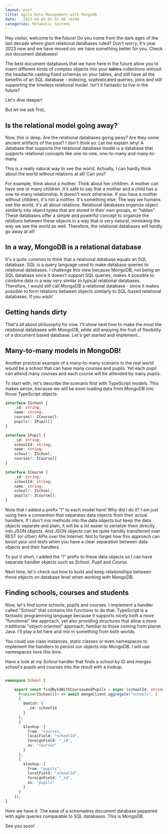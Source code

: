 ```yaml
---
layout: post
title: Agile Data Management with MongoDB 
date:   2023-04-09 05.01.00 +0300
categories: Metamatic Systems
---
```


Hey visitor, welcome to the future! Do you come from the 
dark ages of the last decade where giant relational databases ruled?
Don't worry, it's year 2023 now and we have moved on: we have something 
better for you. Check out document databases! 

The best document databases that we have here in the future allow you to 
insert different kinds of complex objects into your ~~tables~~ collections 
without the headache casting fixed schemas on your tables, and still have all the benefits
of an SQL database - indexing, sophisticated queries, joins and still supporting
the timeless relational model. Isn't it fantastic to live in the future?

Let's dive deeper!

But let me ask first, 

## Is the relational model going away?

Now, this is deep. Are the relational databases going
away? Are they some ancient artifacts of the past? I don't think so. Let me explain why!
A database that supports the relational database model is a database
that supports relational concepts like one-to-one, one-to-many and many-to-many.

This is a really natural way to see the world. Actually,
I can hardly think about the world without relations at all! Can you?

For example, think about a mother. Think about her children. A mother can have one
or many children. It's safe to say that a mother and a child has a one-to-many 
relationship. It doesn't work otherwise. If you have a mother without children,
it's not a mother. It's something else. The way we humans see the world,
it's all about relations. Relational databases organize object similarly
into object types that are stored in their own groups, or "tables". These
databases offer a simple and powerful concept to organize the relations 
between these objects in a way that is very natural, mimicking the way 
we see the world as well. Therefore, the relational databases will hardly go away at all!

## In a way, MongoDB is a relational database

It's a quite common to think that a relational database equals an SQL database.
SQL is a query language used to make database queries to relational databases.
I challenge this view because MongoDB, not being an SQL database since it doesn't
support SQL queries, makes it possible to combine data in a way very
similar to typical relational databases. Therefore, I would still call MongoDB a relational
database - since it makes possible to form relations between objects similarly
to SQL-based relational databases. If you wish!

## Getting hands dirty

That's all about philosophy for now. I'll show next how to make the most the 
relational databases with MongoDB, while still enjoying the fruit of flexibility of a document
based database. Let's get started and implement...

## Many-to-many models in MongoDB!

Another practical example of a many-to-many scenario in the real world would
be a school that can have many courses and pupils. Yet each pupil can attend 
many courses and each course will be attended by many pupils.

To start with, let's describe the scenario first with TypeScript models. 
This makes sense, because we will be soon loading data from MongoDB into those
TypeScript objects:

```TypeScript
interface ISchool {
    _id: string;
    name: string;
    courses?: ICourse[];
    pupils?: IPupil[]
}

interface IPupil {
    _id: string;
    schoolId: string;
    name: string;
    school?: ISchool;
    courses?: ICourse[]
}

interface ICourse {
    _id: string;
    schoolId: string; 
    name: string;
    school?: ISchool;
    pupils?: ICourse[];
}
```

Note that I added a prefix "I" to each model here! Why did I do it?
I am just using here a convention that separates data objects from their
actual handlers. If I don't mix methods into the data objects but keep the
data objects separate and plain, it will be a lot easier to serialize them
directly into JSON objects. And JSON objects can be quite handily transferred
over REST (or other) APIs over the Internet. Not to forget how this approach can boost
your unit tests when you have a clear separation between data objects and their handlers.

To put it short, I added the "I" prefix to these data objects so I can
have separate handler objects such as *School*, *Pupil* and *Course*. 

Next time, let's check out how to build and keep relationships between these 
objects on database level when working with MongoDB.

## Finding schools, courses and students

Now, let's find some schools, pupils and courses. I implement a handler called "School"
that contains the functions to do that. TypeScript is a fantastic programming language
because it supports nicely both a more "functional" like approach, yet also providing
structures that allow a more traditional "object-oriented" approach, familiar to those
coming from planet Java. I'll play a bit here and mix in something from both worlds.

You could use class instances, static classes or even namespaces to implement the handlers 
to persist our objects into MongoDB. I will use namespaces here this time. 

Have a look at my *School* handler that finds a school by ID and merges school's pupils and courses
into the result with a lookup:

```TypeScript

namespace School {

	export const findByIdWithCoursesAndPupils = async (schoolId: string): 
	  Promise<ISchool[]> => await mongoClient.aggregate("schools", [
	  {
		$match: {
		  _id: schoolId
		}
	  },
	  {
		$lookup: {
		  from: "courses,
		  localField: "schoolId",
		  foreignField: "_id",
		  as: "courses"
		}
	  },
	  {
		$lookup: {
		  from: "pupils",
		  localField: "schoolId",
		  foreignField: "_id",
		  as: "pupils"
		}
	  }
	]);
}

```

Here we have it. The ease of a schemaless document database peppered with agile 
queries comparable to SQL databases. This is MongoDB.

See you soon!



